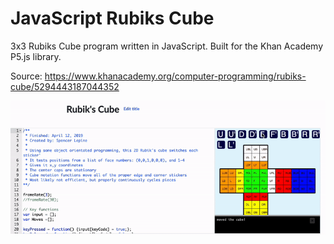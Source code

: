 # JavaScript Rubiks Cube

3x3 Rubiks Cube program written in JavaScript. Built for the Khan Academy P5.js library.

Source: https://www.khanacademy.org/computer-programming/rubiks-cube/5294443187044352

![Project Gif](./threeByRubiksCube-Recording.gif)
